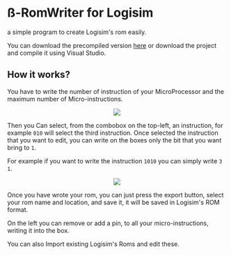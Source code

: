 # ß-RomWriter for Logisim
  a simple program to create Logisim's rom easily.


You can download the precompiled version [here](https://github.com/AlessioGiacobbe/MicroprocessorRomWriterForLogisim/blob/master/MicroprocessorRomWriterForLogisim/precompiled/MicroprocessorRomWriterForLogisim.exe) or download the project and compile it using Visual Studio.

## How it works?
You have to write the number of instruction of your MicroProcessor and the maximum number of Micro-instructions.
<p align="center">
  <img src="https://www.dropbox.com/s/f7rtuxwi6mprz62/screen1.PNG?raw=1"/>
</p>

Then you Can select, from the combobox on the top-left, an instruction, for example `010` will select the third instruction.
Once selected the instruction that you want to edit, you can write on the boxes only the bit that you want bring to `1`.

For example if you want to write the instruction `1010` you can simply write `3 1`.
<p align="center">
  <img src="https://www.dropbox.com/s/0m4z6taw93b1i0w/screen2.PNG?raw=1"/>
</p>

Once you have wrote your rom, you can just press the export button, select your rom name and location, and save it, it will be saved in Logisim's ROM format.

On the left you can remove or add a pin, to all your micro-instructions, writing it into the box.

You can also Import existing Logisim's Roms and edit these.


 
